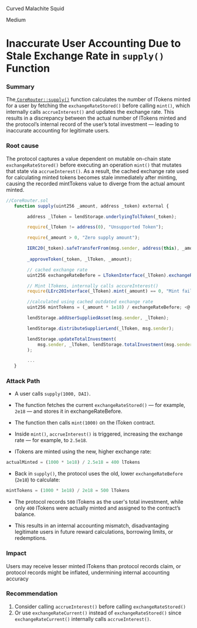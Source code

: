 Curved Malachite Squid

Medium

# Inaccurate User Accounting Due to Stale Exchange Rate in `supply()` Function

### Summary
The[ `CoreRouter::supply()`](https://github.com/sherlock-audit/2025-05-lend-audit-contest/blob/main/Lend-V2/src/LayerZero/CoreRouter.sol#L74-L88) function calculates the number of lTokens minted for a user by fetching the `exchangeRateStored()` before calling `mint()`, which internally calls `accrueInterest()` and updates the exchange rate.
This results in a discrepancy between the actual number of lTokens minted and the protocol’s internal record of the user’s total investment — leading to inaccurate accounting for legitimate users.

### Root cause
The protocol captures a value dependent on mutable on-chain state `exchangeRateStored()` before executing an operation `mint()` that mutates that state via `accrueInterest()`.
As a result, the cached exchange rate used for calculating minted tokens becomes stale immediately after minting, causing the recorded mintTokens value to diverge from the actual amount minted.
```javascript
//CoreRouter.sol
   function supply(uint256 _amount, address _token) external {

        address _lToken = lendStorage.underlyingTolToken(_token);

        require(_lToken != address(0), "Unsupported Token");

        require(_amount > 0, "Zero supply amount");

        IERC20(_token).safeTransferFrom(msg.sender, address(this), _amount);
 
        _approveToken(_token, _lToken, _amount);

        // cached exchange rate
        uint256 exchangeRateBefore = LTokenInterface(_lToken).exchangeRateStored(); <@ //stale rate

        // Mint lTokens, internally calls accureInterest()
        require(LErc20Interface(_lToken).mint(_amount) == 0, "Mint failed"); <@ //updated rate

        //calculated using cached outdated exchange rate
        uint256 mintTokens = (_amount * 1e18) / exchangeRateBefore; <@ //(_amount * 1e18) / stale rate 

        lendStorage.addUserSuppliedAsset(msg.sender, _lToken);

        lendStorage.distributeSupplierLend(_lToken, msg.sender);

        lendStorage.updateTotalInvestment(
            msg.sender, _lToken, lendStorage.totalInvestment(msg.sender, _lToken) + mintTokens <@ //incorrect token amount
        );

        ... 
   }

```

### Attack Path
- A user calls `supply(1000, DAI)`.

- The function fetches the current `exchangeRateStored()` — for example, `2e18` — and stores it in exchangeRateBefore.

- The function then calls `mint(1000)` on the lToken contract.

- Inside `mint()`, `accrueInterest()` is triggered, increasing the exchange rate — for example, to `2.5e18`.

- lTokens are minted using the new, higher exchange rate:
```javascript
actualMinted = (1000 * 1e18) / 2.5e18 = 400 lTokens
```

- Back in `supply()`, the protocol uses the old, lower `exchangeRateBefore` (`2e18`) to calculate:
```javascript
mintTokens = (1000 * 1e18) / 2e18 = 500 lTokens
```
- The protocol records `500` lTokens as the user's total investment, while only `400` lTokens were actually minted and assigned to the contract’s balance.

- This results in an internal accounting mismatch, disadvantaging legitimate users in future reward calculations, borrowing limits, or redemptions.

### Impact
Users may receive lesser minted lTokens than protocol records claim, or protocol records might be inflated, undermining internal accounting accuracy


### Recommendation
1. Consider calling `accrueInterest()` before calling `exchangeRateStored()` 
2. Or use `exchangeRateCurrent()`  instead of `exchangeRateStored()` since `exchangeRateCurrent()` internally calls `accrueInterest()`.